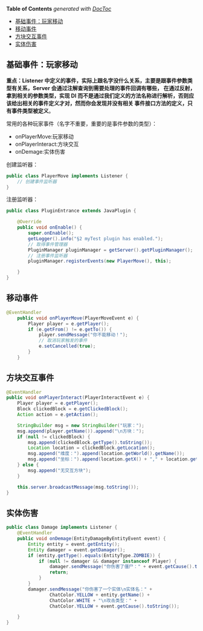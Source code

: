 <!-- START doctoc generated TOC please keep comment here to allow auto update -->
<!-- DON'T EDIT THIS SECTION, INSTEAD RE-RUN doctoc TO UPDATE -->
**Table of Contents**  *generated with [DocToc](https://github.com/thlorenz/doctoc)*

- [基础事件：玩家移动](#%E5%9F%BA%E7%A1%80%E4%BA%8B%E4%BB%B6%E7%8E%A9%E5%AE%B6%E7%A7%BB%E5%8A%A8)
- [移动事件](#%E7%A7%BB%E5%8A%A8%E4%BA%8B%E4%BB%B6)
- [方块交互事件](#%E6%96%B9%E5%9D%97%E4%BA%A4%E4%BA%92%E4%BA%8B%E4%BB%B6)
- [实体伤害](#%E5%AE%9E%E4%BD%93%E4%BC%A4%E5%AE%B3)

<!-- END doctoc generated TOC please keep comment here to allow auto update -->

## 基础事件：玩家移动

**重点：Listener 中定义的事件，实际上跟名字没什么关系，主要是跟事件参数类型有关系，Server 会通过注解查询到需要处理的事件回调有哪些，
在通过反射，拿到相关的参数类型，实现 DI 而不是通过我们定义的方法名称进行解析，否则应该给出相关的事件定义才对，然而你会发现并没有相关
事件接口方法的定义，只有事件类型被定义**。

常用的各种玩家事件（名字不重要，重要的是事件参数的类型）：

- onPlayerMove:玩家移动
- onPlayerInteract:方块交互
- onDemage:实体伤害

创建监听器：

```java
public class PlayerMove implements Listener {
    // 创建事件监听器
}
```

注册监听器：

```java
public class PluginEntrance extends JavaPlugin {

    @Override
    public void onEnable() {
        super.onEnable();
        getLogger().info("§2 myTest plugin has enabled.");
        // 取得事件管理器
        PluginManager pluginManager = getServer().getPluginManager();
        // 注册事件监听器
        pluginManager.registerEvents(new PlayerMove(), this);

    }
}

```

## 移动事件

```java
@EventHandler
    public void onPlayerMove(PlayerMoveEvent e) {
        Player player = e.getPlayer();
        if (e.getFrom() != e.getTo()) {
            player.sendMessage("你不能移动！");
            // 取消玩家触发的事件
            e.setCancelled(true);
        }
    }
```

## 方块交互事件

```java
@EventHandler
public void onPlayerInteract(PlayerInteractEvent e) {
    Player player = e.getPlayer();
    Block clickedBlock = e.getClickedBlock();
    Action action = e.getAction();

    StringBuilder msg = new StringBuilder("玩家：");
    msg.append(player.getName()).append("\n方块：");
    if (null != clickedBlock) {
        msg.append(clickedBlock.getType().toString());
        Location location = clickedBlock.getLocation();
        msg.append("维度：").append(location.getWorld().getName());
        msg.append("坐标：").append(location.getX() + "," + location.getY() + "," + location.getZ());
    } else {
        msg.append("无交互方块");
    }

    this.server.broadcastMessage(msg.toString());
}
```

## 实体伤害

```java
public class Damage implements Listener {
    @EventHandler
    public void onDemage(EntityDamageByEntityEvent event) {
        Entity entity = event.getEntity();
        Entity damager = event.getDamager();
        if (entity.getType().equals(EntityType.ZOMBIE)) {
            if (null != damager && damager instanceof Player) {
                damager.sendMessage("你伤害了僵尸：" + event.getCause().toString());
                return;
            }
        }
        damager.sendMessage("你伤害了一个实体\n实体名：" +
                ChatColor.YELLOW + entity.getName() +
                ChatColor.WHITE + "\n攻击类型：" +
                ChatColor.YELLOW + event.getCause().toString());

    }
}
```
